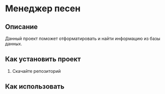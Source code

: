 # Менеджер песен

## Описание
Данный проект поможет отформатировать и найти информацию из базы данных.


## Как установить проект
1. Скачайте репозиторий

## Как использовать